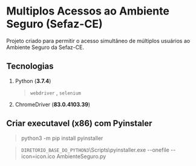 # Multiplos Acessos ao Ambiente Seguro (Sefaz-CE)
Projeto criado para permitir o acesso simultâneo de múltiplos usuários ao Ambiente Seguro da Sefaz-CE.

## Tecnologias
1. Python (**3.7.4**)
   > `webdriver` , `selenium`
   
3. ChromeDriver (**83.0.4103.39**)

## Criar executavel (**x86**) com Pyinstaler
>  python3 -m pip install pyinstaller

> `DIRETORIO_BASE_DO_PYTHON3`\Scripts\pyinstaller.exe --onefile --icon=icon.ico AmbienteSeguro.py



